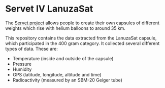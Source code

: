 # Servet IV LanuzaSat
The [Servet project](https://servet.ibercivis.es/) allows people to create their own capsules of different weights which rise with helium balloons to around 35 km.

This repository contains the data extracted from the LanuzaSat capsule, which participated in the 400 gram category. It collected several different types of data. These are:
* Temperature (inside and outside of the capsule)
* Pressure
* Humidity
* GPS (latitude, longitude, altitude and time)
* Radioactivity (measured by an SBM-20 Geiger tube)
